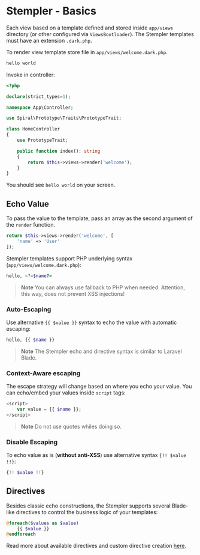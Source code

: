 # Stempler - Basics

Each view based on a template defined and stored inside `app/views` directory (or other configured
via `ViewsBootloader`). The Stempler templates must have an extension `.dark.php`.

To render view template store file in `app/views/welcome.dark.php`.

```php
hello world
```

Invoke in controller:

```php
<?php

declare(strict_types=1);

namespace App\Controller;

use Spiral\Prototype\Traits\PrototypeTrait;

class HomeController
{
    use PrototypeTrait;

    public function index(): string
    {
        return $this->views->render('welcome');
    }
}
```

You should see `hello world` on your screen.

## Echo Value

To pass the value to the template, pass an array as the second argument of the `render` function.

```php
return $this->views->render('welcome', [
    'name' => 'User'
]);
```

Stempler templates support PHP underlying syntax (`app/views/welcome.dark.php`):

```php
hello, <?=$name?>
```

> **Note**
> You can always use fallback to PHP when needed. Attention, this way, does not prevent XSS injections!

### Auto-Escaping

Use alternative `{{ $value }}` syntax to echo the value with automatic escaping:

```php
hello, {{ $name }}
``` 

> **Note**
> The Stempler echo and directive syntax is similar to Laravel Blade.

### Context-Aware escaping

The escape strategy will change based on where you echo your value. You can echo/embed your values inside `script` tags:

```php
<script>
    var value = {{ $name }};
</script>
```

> **Note**
> Do not use quotes whiles doing so.

### Disable Escaping

To echo value as is (**without anti-XSS**) use alternative syntax `{!! $value !!}`:

```php
{!! $value !!}
```

## Directives

Besides classic echo constructions, the Stempler supports several Blade-like directives to control the business logic of
your templates:

```php
@foreach($values as $value)
    {{ $value }}
@endforeach
```

Read more about available directives and custom directive creation [here](/stempler/directives.md).
